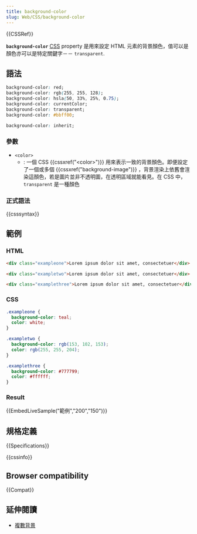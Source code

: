 ```yaml
---
title: background-color
slug: Web/CSS/background-color
---
```


{{CSSRef}}

**`background-color`** [CSS](/zh-TW/CSS) property 是用來設定 HTML 元素的背景顏色，值可以是顏色亦可以是特定關鍵字－－ `transparent`.

## 語法

```css
background-color: red;
background-color: rgb(255, 255, 128);
background-color: hsla(50, 33%, 25%, 0.75);
background-color: currentColor;
background-color: transparent;
background-color: #bbff00;

background-color: inherit;
```

### 參數

- `<color>`
  - : 一個 CSS {{cssxref("&lt;color&gt;")}} 用來表示一致的背景顏色。即便設定了一個或多個 {{cssxref("background-image")}} ，背景渲染上依舊會渲染這顏色，若是圖片並非不透明圖，在透明區域就能看見。在 CSS 中， `transparent` 是一種顏色

### 正式語法

{{csssyntax}}

## 範例

### HTML

```html
<div class="exampleone">Lorem ipsum dolor sit amet, consectetuer</div>

<div class="exampletwo">Lorem ipsum dolor sit amet, consectetuer</div>

<div class="examplethree">Lorem ipsum dolor sit amet, consectetuer</div>
```

### CSS

```css
.exampleone {
  background-color: teal;
  color: white;
}

.exampletwo {
  background-color: rgb(153, 102, 153);
  color: rgb(255, 255, 204);
}

.examplethree {
  background-color: #777799;
  color: #ffffff;
}
```

### Result

{{EmbedLiveSample("範例","200","150")}}

## 規格定義

{{Specifications}}

{{cssinfo}}

## Browser compatibility

{{Compat}}

## 延伸閱讀

- [複數背景](/zh-TW/CSS/Multiple_backgrounds)
